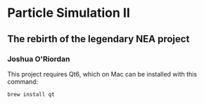 # Particle Simulation II
## The rebirth of the legendary NEA project
### Joshua O'Riordan

This project requires Qt6, which on Mac can be installed with this command:

```
brew install qt
```
